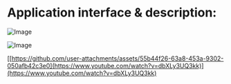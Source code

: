 # Application interface & description:
![Image](https://github.com/user-attachments/assets/f15fedd0-fb91-4bb8-9222-5e95fd76bcec)

![Image](https://github.com/user-attachments/assets/23422af0-db3b-4411-8957-11beb0a9d4f4)

[[https://github.com/user-attachments/assets/55b44f26-63a8-453a-9302-050afb42c3e0](https://www.youtube.com/watch?v=dbXLy3UQ3kk)](https://www.youtube.com/watch?v=dbXLy3UQ3kk)
